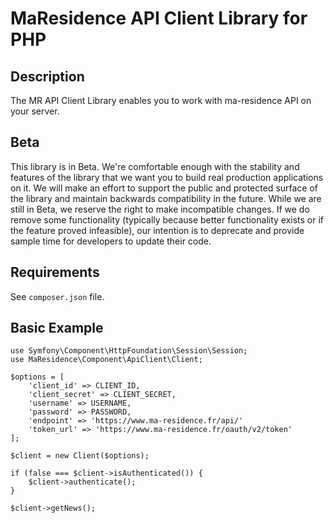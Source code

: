 # MaResidence API Client Library for PHP #

## Description ##
The MR API Client Library enables you to work with ma-residence API on your server.

## Beta ##
This library is in Beta. We're comfortable enough with the stability and features of the library that we want you to build real production applications on it. We will make an effort to support the public and protected surface of the library and maintain backwards compatibility in the future. While we are still in Beta, we reserve the right to make incompatible changes. If we do remove some functionality (typically because better functionality exists or if the feature proved infeasible), our intention is to deprecate and provide sample time for developers to update their code.

## Requirements ##
See `composer.json` file.

## Basic Example ##

    use Symfony\Component\HttpFoundation\Session\Session;
    use MaResidence\Component\ApiClient\Client;

    $options = [
        'client_id' => CLIENT_ID,
        'client_secret' => CLIENT_SECRET,
        'username' => USERNAME,
        'password' => PASSWORD,
        'endpoint' => 'https://www.ma-residence.fr/api/'
        'token_url' => 'https://www.ma-residence.fr/oauth/v2/token'
    ];
    
    $client = new Client($options);

    if (false === $client->isAuthenticated()) {
        $client->authenticate();
    }

    $client->getNews();
